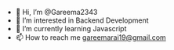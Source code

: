 - 👋 Hi, I’m @Gareema2343
- 👀 I’m interested in Backend Development
- 🌱 I’m currently learning Javascript
- 📫 How to reach me gareemarai19@gmail.com

<!---
Gareema2343/Gareema2343 is a ✨ special ✨ repository because its `README.md` (this file) appears on your GitHub profile.
You can click the Preview link to take a look at your changes.
--->
